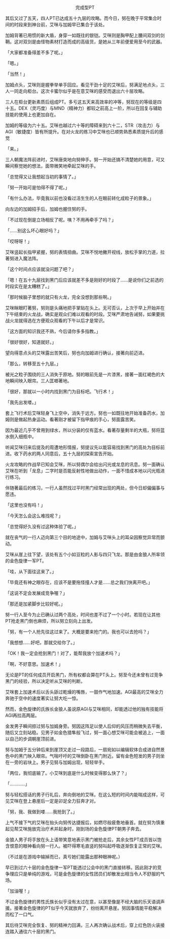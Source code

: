 <p align="center">完成型PT</p>

其后又过了五天，四人PT已达成五十九层的攻略。而今日，努在晚于平常集合时间的时段来到神台前，艾咪与加姆早已集合于该处。

加姆背著已用惯的新大盾，身穿一如既往的银铠。艾咪则是胸甲配上腰间双剑的剑鞘。这对双剑是由怪物素材打造而成的高级货，是她从三年前便爱用至今的武器。

「大家都准备得差不多了呢。」

「嗯。」

「当然！」

加姆点头，艾咪则是握拳举单手回应。看见干劲十足的艾咪后，努满足地点头，三人一同走向柜台。这次卡蜜尔似乎是在意艾咪的感受而退出六十层攻略。

三人在柜台更新素质后组成PT。多亏这五天来高效率的冲等，努现在的等级是四十五。DEX（灵巧度）与MND（精神力）都较之前高上一阶，所以在回复与辅助技能的使用上也更加自在。

加姆的等级为六十五。艾咪也越过六十等的障碍来到六十二，STR（攻击力）与AGI（敏捷度）皆有所提升。在对火龙的练习中艾咪也已顺势熟悉素质提升后的感觉

「来。」

三人朝魔法阵前进时，艾咪唐突地向努伸手。努一开始还搞不清楚她的用意，可又瞬间察觉她的想法，面带微笑地牵起艾咪的手。

「总觉得又让我想起当初的事情了。」

「努一开始可是怕得不得了呢。」

「有什么办法，毕竟我以前也没看过活生生的人在眼前转化成粒子的景象。」

向左边的加姆招手后，加姆也握住努的手。

「不过现在倒是立场相反了呢。咦？不用再牵手了吗？」

「……别这么坏心眼好吗？」

「哎呀呀！」

艾咪竖起长指甲紧握，努的表情扭曲。艾咪不悦地撇开视线，放松手掌的力道，拉著努进入魔法阵。

「这个时间点应该就没问题了吧？」

「嗯！在五十九层找到黑门后应该就差不多是刚好的时段了……是说你们之前选的时段实在是太糟糕了。」

「那时候脑子里想的就只有火龙，完全没想到那些啊。」

艾咪眯眼盯著努，努则是头痛地把手掌贴在头上。无可否认，上次于早上开始并在下午结束的火龙战，确实是观众们难以观看的时段。艾咪严肃地告诫努，如果要挑战火龙就得选在方便观众观看的下午以后才是常识。

「这方面的知识我还不熟，今后请你多多指教。」

「很好很好，知道就好。」

望向得意点头的艾咪露出苦笑后，努也向加姆进行确认，接著向前迈进。

「那么，转移至五十九层。」

被光之粒子围绕的三人消失于原地。努的眼前先是一片漆黑，接著一面红褐色的大地瞬间映入眼帘。三人匡啷著地。

「很好，那就以一小时内找到黑门为目标吧。飞行术！」

「我先出发喽。」

套上飞行术后艾咪轻身飞上空中，消失于远方。努也一如既往地开始准备药水，加姆则是做起热身运动。看著刚才被留下指甲痕的手心，努面露苦笑。

因为最近几乎不曾用到绿水，所以分装的仅有蓝水。看著存量剩半的大瓶，努将蓝水倒入细瓶中。

听闻艾咪归来后提及的周遭地形情报，努提议先以能容易找到黑门的高处为目标前进。收下药水的两人同意后，五十九层的探索宣告开始。

火龙攻略的作战早已知会艾咪，所以努偶尔会给出闪光或龙息的讯息。努一面确认艾咪在听到「龙息」二字时是否能反射性地做出动作，一面不惜成本地以闪光瓶进行练习。

伴随著最后的练习，一行人虽然找过平时黑门经常出现的两处，但今日却偏偏事与愿违。

「这里也没有吗！」

「今天怎么会这么难找呢？」

「总觉得好久没有过这种体验了呢。」

就在丧气的一行人迈向第三个目的地途中，加姆与艾咪头上的耳朵因察觉异常而颤动。

艾咪从崖上往下望，该处有五个小如豆粒的人影与四只飞龙。那是由金狼人所率领的金色旋律一军PT。

「哇，从下面往这来了。」

「毕竟还有神之眼存在，应该不是要拖怪撞人才是……总之我们快离开吧。」

「这说不定会发展成竞争喔？」

「那还是加紧脚步比较好呢。」

努一行人至今为止已确认过两个高处，时间也差不过了一个小时。若现在让其他PT抢走黑门倒也麻烦，所以努立刻向上出发。

「努，有一个人抢先往这过来了。大概是要来抢门的。我也可以去抢吗？」

「我想想……好吧，那就交给你了。」

「OK！我一定会抢到黑门！对了，能帮我放个加速术吗？」

「啊，不好意思。加速术！」

无论是PT的任何成员开启黑门，所有权都会算在PT头上。努至今还未曾有过竞争黑门的经验，所以决定听从艾咪的判断。

艾咪套上加速术后以舌头舔过乾燥的嘴唇，一鼓作气地加速。AGI最高的艾咪全力奔驰于空中的速度著实让努大吃一惊。

然而，金色旋律的氏族长金狼人虽说原AGI与艾咪相同，却能透过他的独有技能将AGI再拉高两层。

金发男子瞬间掠过努与加姆身旁。努因这阵足以使人后仰的风压而稍微失去平衡，随后又立刻站稳。见男子如金色猎隼般飞过，努一面心想艾咪可能会被追上，一面以自己的步调朝崖顶前进。

努与加姆于五分钟后来到崖顶又走过一段路后，一扇宛如以编辑软体合成进自然景色中的黑门映入眼帘。气喘吁吁的艾咪倒卧在黑门附近。留有金色短发的男子则坐在一旁的岩块上。男子见努与加姆出现，轻轻举手。

「两位，我彻底输了。小艾咪到底是什么时候变得那么快了？」

「…………」

努与轻松搭话的男子行礼后，奔向倒地的艾咪。在这么短的时间内能喘成这样，可见艾咪在登上悬崖后一定是卯足全力狂奔才对。

「努，我、我做到喽……我抢到了。」

上气不接下气的艾咪在抬头向努传达捷报后，如燃尽般疲惫地垂首。就在努为慎重起见帮艾咪施放完治疗术并起身时，刚到场的金色旋律PT朝男子奔去。

金狼人男子将手放在头上语带笑意地表示黑门被抢走后，其余女性PT成员皆以饱含恨意的眼神看向努一行人。被吓得寒毛直竖的努叫起呼吸逐渐恢复正常的艾咪。

（不过是在游戏中输掉而已，真亏她们能露出那种眼神呢。）

早已到过六十层的金色旋律一军PT能透过公会中的黑门直接转移。因此刚才的竞争理应只是单纯的游戏，可是金色旋律的女性团员们却散发出相当令人不舒服的气场。

「加油喔！」

不过金色旋律的男性氏族长似乎没有太过在意，以甚至像是不经大脑的乐天语调声援。接著金色旋律的PT似乎今天就放弃了，纷纷离开悬崖。努因事情能平稳解决而松了一口气。

其后待艾咪完全恢复、努的精神力回满，三人再次确认战术后，穿上红色防火装接连踏入通往六十层的黑门。

